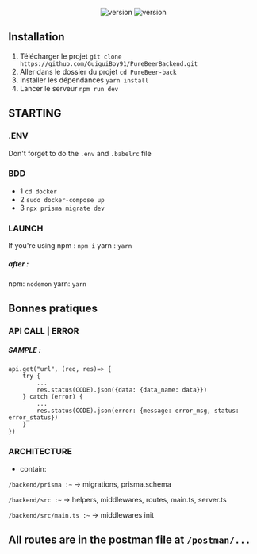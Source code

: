 <center>

![version](https://img.shields.io/badge/Version-0.0.3-green?style=plastic) ![version](https://img.shields.io/badge/Contributors-2-green?style=plastic&logo=github)

</center>

## Installation

1. Télécharger le projet `git clone https://github.com/GuiguiBoy91/PureBeerBackend.git`
2. Aller dans le dossier du projet `cd PureBeer-back`
3. Installer les dépendances `yarn install`
4. Lancer le serveur `npm run dev`

## STARTING

### .ENV

Don't forget to do the `.env` and `.babelrc` file

### BDD

- 1 `cd docker`
- 2 `sudo docker-compose up`
- 3 `npx prisma migrate dev`

### LAUNCH

If you're using npm : `npm i`
yarn : `yarn`

##### after :

npm: `nodemon`
yarn: `yarn`


## Bonnes pratiques

### API CALL | ERROR

##### SAMPLE :

```
api.get("url", (req, res)=> {
    try {
        ...
        res.status(CODE).json({data: {data_name: data}})
    } catch (error) {
        ...
        res.status(CODE).json(error: {message: error_msg, status: error_status})
    }
})
```

### ARCHITECTURE

- contain:

`/backend/prisma :~` -> migrations, prisma.schema

`/backend/src :~` -> helpers, middlewares, routes, main.ts, server.ts

`/backend/src/main.ts :~` -> middlewares init

## All routes are in the postman file at `/postman/...`